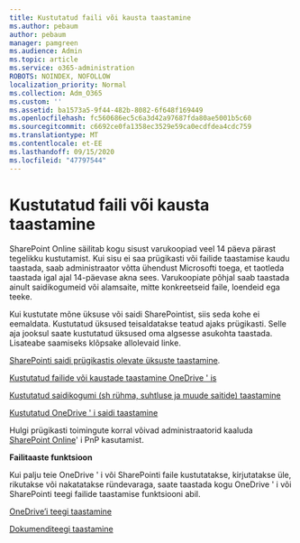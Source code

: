 ```yaml
---
title: Kustutatud faili või kausta taastamine
ms.author: pebaum
author: pebaum
manager: pamgreen
ms.audience: Admin
ms.topic: article
ms.service: o365-administration
ROBOTS: NOINDEX, NOFOLLOW
localization_priority: Normal
ms.collection: Adm_O365
ms.custom: ''
ms.assetid: ba1573a5-9f44-482b-8082-6f648f169449
ms.openlocfilehash: fc560686ec5c6a3d42a97687fda80ae5001b5c60
ms.sourcegitcommit: c6692ce0fa1358ec3529e59ca0ecdfdea4cdc759
ms.translationtype: MT
ms.contentlocale: et-EE
ms.lasthandoff: 09/15/2020
ms.locfileid: "47797544"
---
```

# <a name="restore-a-deleted-file-or-folder"></a>Kustutatud faili või kausta taastamine

SharePoint Online säilitab kogu sisust varukoopiad veel 14 päeva pärast tegelikku kustutamist. Kui sisu ei saa prügikasti või failide taastamise kaudu taastada, saab administraator võtta ühendust Microsofti toega, et taotleda taastada igal ajal 14-päevase akna sees. Varukoopiate põhjal saab taastada ainult saidikogumeid või alamsaite, mitte konkreetseid faile, loendeid ega teeke.

Kui kustutate mõne üksuse või saidi SharePointist, siis seda kohe ei eemaldata. Kustutatud üksused teisaldatakse teatud ajaks prügikasti. Selle aja jooksul saate kustutatud üksused oma algsesse asukohta taastada. Lisateabe saamiseks klõpsake allolevaid linke.

[SharePointi saidi prügikastis olevate üksuste taastamine](https://support.office.com/article/restore-deleted-items-from-the-site-collection-recycle-bin-5fa924ee-16d7-487b-9a0a-021b9062d14b).

[Kustutatud failide või kaustade taastamine OneDrive ' is](https://support.office.com/article/Restore-deleted-files-or-folders-in-OneDrive-949ada80-0026-4db3-a953-c99083e6a84f)

[Kustutatud saidikogumi (sh rühma, suhtluse ja muude saitide) taastamine](https://docs.microsoft.com/sharepoint/restore-deleted-site-collection)

[Kustutatud OneDrive ' i saidi taastamine](https://docs.microsoft.com/onedrive/restore-deleted-onedrive)

Hulgi prügikasti toimingute korral võivad administraatorid kaaluda [SharePoint Online](https://docs.microsoft.com/powershell/sharepoint/sharepoint-pnp/sharepoint-pnp-cmdlets?view=sharepoint-ps)' i PnP kasutamist.

**Failitaaste funktsioon**

Kui palju teie OneDrive ' i või SharePointi faile kustutatakse, kirjutatakse üle, rikutakse või nakatatakse ründevaraga, saate taastada kogu OneDrive ' i või SharePointi teegi failide taastamise funktsiooni abil.

[OneDrive’i teegi taastamine](https://support.office.com/article/restore-your-onedrive-fa231298-759d-41cf-bcd0-25ac53eb8a15)

[Dokumenditeegi taastamine](https://support.office.com/article/restore-a-document-library-317791c3-8bd0-4dfd-8254-3ca90883d39a)

